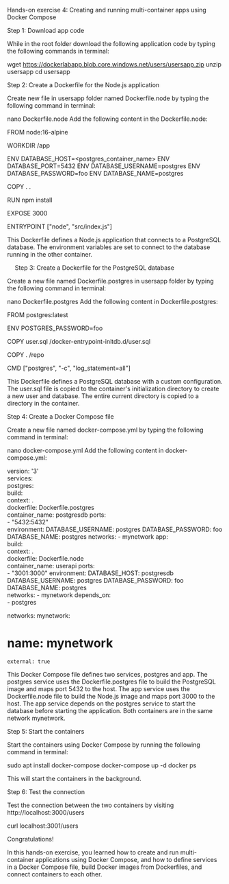 Hands-on exercise 4: Creating and running multi-container apps using Docker Compose

Step 1: Download app code


While in the root folder download the following application code by typing the following commands in terminal:

wget https://dockerlabapp.blob.core.windows.net/users/usersapp.zip
unzip usersapp
cd usersapp

Step 2: Create a Dockerfile for the Node.js application


Create new file in usersapp folder named Dockerfile.node by typing the following command in terminal:

nano Dockerfile.node
Add the following content in the Dockerfile.node:

FROM node:16-alpine


WORKDIR /app


ENV DATABASE_HOST=<postgres_container_name>
ENV DATABASE_PORT=5432
ENV DATABASE_USERNAME=postgres
ENV DATABASE_PASSWORD=foo
ENV DATABASE_NAME=postgres


COPY . .


RUN npm install


EXPOSE 3000


ENTRYPOINT ["node", "src/index.js"]


This Dockerfile defines a Node.js application that connects to a PostgreSQL database. The environment variables are set to connect to the database running in the other container.

 
Step 3: Create a Dockerfile for the PostgreSQL database


Create a new file named Dockerfile.postgres in usersapp folder by typing the following command in terminal:

nano Dockerfile.postgres
Add the following content in Dockerfile.postgres:

FROM postgres:latest


ENV POSTGRES_PASSWORD=foo


COPY user.sql /docker-entrypoint-initdb.d/user.sql


COPY . /repo


CMD ["postgres", "-c", "log_statement=all"]


This Dockerfile defines a PostgreSQL database with a custom configuration. The user.sql file is copied to the container's initialization directory to create a new user and database. The entire current directory is copied to a directory in the container.


Step 4: Create a Docker Compose file


Create a new file named docker-compose.yml by typing the following command in terminal:

nano docker-compose.yml
Add the following content in docker-compose.yml:

version: '3'  
services:  
  postgres:  
    build:  
      context: .  
      dockerfile: Dockerfile.postgres  
    container_name: postgresdb
    ports:  
      - "5432:5432"  
    environment:
      DATABASE_USERNAME: postgres
      DATABASE_PASSWORD: foo
      DATABASE_NAME: postgres
    networks:
      - mynetwork
  app:  
    build:  
      context: .  
      dockerfile: Dockerfile.node  
    container_name: userapi
    ports:  
      - "3001:3000"
    environment:
      DATABASE_HOST: postgresdb
      DATABASE_USERNAME: postgres
      DATABASE_PASSWORD: foo
      DATABASE_NAME: postgres  
    networks:
      - mynetwork
    depends_on:  
      - postgres  

networks:
  mynetwork:
   # name: mynetwork
    external: true

This Docker Compose file defines two services, postgres and app. The postgres service uses the Dockerfile.postgres file to build the PostgreSQL image and maps port 5432 to the host. The app service uses the Dockerfile.node file to build the Node.js image and maps port 3000 to the host. The app service depends on the postgres service to start the database before starting the application. Both containers are in the same network mynetwork.


Step 5: Start the containers


Start the containers using Docker Compose by running the following command in terminal:

sudo apt install docker-compose
docker-compose up -d
docker ps

This will start the containers in the background.


Step 6: Test the connection


Test the connection between the two containers by visiting http://localhost:3000/users


curl localhost:3001/users



Congratulations!


In this hands-on exercise, you learned how to create and run multi-container applications using Docker Compose, and how to define services in a Docker Compose file, build Docker images from Dockerfiles, and connect containers to each other.
